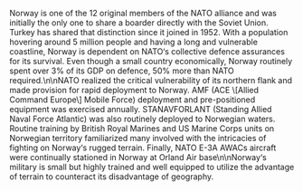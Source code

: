 Norway is one of the 12 original members of the NATO alliance and was initially the only one to share a boarder directly with the Soviet Union. Turkey has shared that distinction since it joined in 1952. With a population hovering around 5 million people and having a long and vulnerable coastline, Norway is dependent on NATO‘s collective defence assurances for its survival. Even though a small country economically, Norway routinely spent over 3% of its GDP on defence, 50% more than NATO required.\n\nNATO realized the critical vulnerability of its northern flank and made provision for rapid deployment to Norway. AMF (ACE \\[Allied Command Europe\\] Mobile Force) deployment and pre-positioned equipment was exercised annually. STANAVFORLANT (Standing Allied Naval Force Atlantic) was also routinely deployed to Norwegian waters. Routine training by British Royal Marines and US Marine Corps units on Norwegian territory familiarized many involved with the intricacies of fighting on Norway‘s rugged terrain. Finally, NATO E-3A AWACs aircraft were continually stationed in Norway at Orland Air base\n\nNorway‘s military is small but highly trained and well equipped to utilize the advantage of terrain to counteract its disadvantage of geography.
